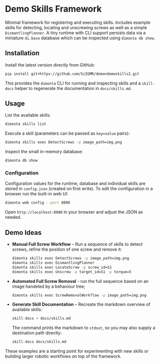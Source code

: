 # Demo Skills Framework

Minimal framework for registering and executing skills. Includes example
skills for detecting, locating and unscrewing screws as well as a simple
`DismantlingPlanner`. A tiny runtime with CLI support persists data via a
miniature `di.base` database which can be inspected using `dimonta db show`.

## Installation

Install the latest version directly from GitHub:

```bash
pip install git+https://github.com/SzIGMR/demondemoskills2.git
```

This provides the `dimonta` CLI for running and inspecting skills and a
`skill-docs` helper to regenerate the documentation in `docs/skills.md`.

## Usage

List the available skills:

```bash
dimonta skills list
```

Execute a skill (parameters can be passed as `key=value` pairs):

```bash
dimonta skills exec DetectScrews -p image_path=img.png
```

Inspect the small in-memory database:

```bash
dimonta db show
```

### Configuration

Configuration values for the runtime, database and individual skills are stored
in ``config.json`` (created on first write).  To edit the configuration in a
browser run the built-in web UI:

```bash
dimonta web config --port 8000
```

Open ``http://localhost:8000`` in your browser and adjust the JSON as needed.

## Demo Ideas

- **Manual Full Screw Workflow** – Run a sequence of skills to detect screws,
  refine the position of one screw and remove it:

  ```bash
  dimonta skills exec DetectScrews -p image_path=img.png
  dimonta skills exec DismantlingPlanner
  dimonta skills exec LocateScrew -p screw_id=S1
  dimonta skills exec Unscrew -p target_id=S1 -p torque=5

  ```

- **Automated Full Screw Removal** - run the full sequence based on an image handeled by a behaviour tree;

  ```bash
  dimonta skills exec ScrewRemovalWorkflow -p image_path=img.png
  ```

- **Generate Skill Documentation** – Recreate the markdown overview of
  available skills:

  ```bash
  skill-docs > docs/skills.md
  ```

  The command prints the markdown to `stdout`, so you may also supply a
  destination path directly:

  ```bash
  skill-docs docs/skills.md
  ```

These examples are a starting point for experimenting with new skills or
building larger robotic workflows on top of the framework.
